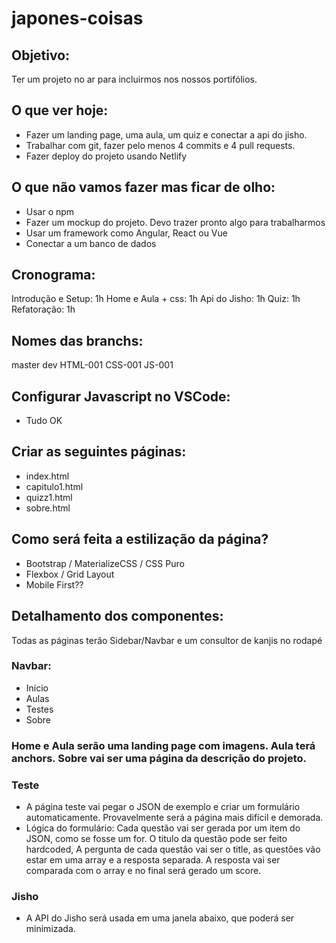 # japones-coisas


## Objetivo:

Ter um projeto no ar para incluirmos nos nossos portifólios.

## O que ver hoje:

- Fazer um landing page, uma aula, um quiz e conectar a api do jisho.
- Trabalhar com git, fazer pelo menos 4 commits e 4 pull requests.
- Fazer deploy do projeto usando Netlify

## O que não vamos fazer mas ficar de olho:

- Usar o npm
- Fazer um mockup do projeto. Devo trazer pronto algo para trabalharmos
- Usar um framework como Angular, React ou Vue
- Conectar a um banco de dados

## Cronograma:

Introdução e Setup: 1h
Home e Aula + css: 1h
Api do Jisho: 1h
Quiz: 1h
Refatoração: 1h

## Nomes das branchs:

master
dev
HTML-001
CSS-001
JS-001

## Configurar Javascript no VSCode:

- Tudo OK

## Criar as seguintes páginas:

- index.html
- capitulo1.html
- quizz1.html
- sobre.html

## Como será feita a estilização da página?

- Bootstrap / MaterializeCSS / CSS Puro
- Flexbox / Grid Layout
- Mobile First??

## Detalhamento dos componentes:

Todas as páginas terão Sidebar/Navbar e um consultor de kanjis no rodapé

### Navbar:
- Início
- Aulas
- Testes
- Sobre

### Home e Aula serão uma landing page com imagens. Aula terá anchors. Sobre vai ser uma página da descrição do projeto.

### Teste
- A página teste vai pegar o JSON de exemplo e criar um formulário automaticamente. Provavelmente será a página mais difícil e demorada.
- Lógica do formulário: Cada questão vai ser gerada por um item do JSON, como se fosse um for. O titulo da questão pode ser feito hardcoded, A pergunta de cada questão vai ser o title, as questões vão estar em uma array e a resposta separada. A resposta vai ser comparada com o array e no final será gerado um score.

### Jisho
- A API do Jisho será usada em uma janela abaixo, que poderá ser minimizada.